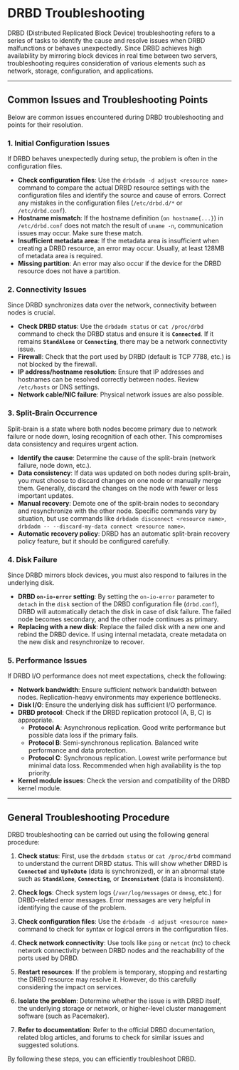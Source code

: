 # DRBD Troubleshooting

DRBD (Distributed Replicated Block Device) troubleshooting refers to a series of tasks to identify the cause and resolve issues when DRBD malfunctions or behaves unexpectedly. Since DRBD achieves high availability by mirroring block devices in real time between two servers, troubleshooting requires consideration of various elements such as network, storage, configuration, and applications.

***

## Common Issues and Troubleshooting Points

Below are common issues encountered during DRBD troubleshooting and points for their resolution.

### 1. Initial Configuration Issues

If DRBD behaves unexpectedly during setup, the problem is often in the configuration files.

* **Check configuration files**: Use the `drbdadm -d adjust <resource name>` command to compare the actual DRBD resource settings with the configuration files and identify the source and cause of errors. Correct any mistakes in the configuration files (`/etc/drbd.d/*` or `/etc/drbd.conf`).
* **Hostname mismatch**: If the hostname definition (`on hostname{...}`) in `/etc/drbd.conf` does not match the result of `uname -n`, communication issues may occur. Make sure these match.
* **Insufficient metadata area**: If the metadata area is insufficient when creating a DRBD resource, an error may occur. Usually, at least 128MB of metadata area is required.
* **Missing partition**: An error may also occur if the device for the DRBD resource does not have a partition.

### 2. Connectivity Issues

Since DRBD synchronizes data over the network, connectivity between nodes is crucial.

* **Check DRBD status**: Use the `drbdadm status` or `cat /proc/drbd` command to check the DRBD status and ensure it is **`Connected`**. If it remains **`StandAlone`** or **`Connecting`**, there may be a network connectivity issue.
* **Firewall**: Check that the port used by DRBD (default is TCP 7788, etc.) is not blocked by the firewall.
* **IP address/hostname resolution**: Ensure that IP addresses and hostnames can be resolved correctly between nodes. Review `/etc/hosts` or DNS settings.
* **Network cable/NIC failure**: Physical network issues are also possible.

### 3. Split-Brain Occurrence

Split-brain is a state where both nodes become primary due to network failure or node down, losing recognition of each other. This compromises data consistency and requires urgent action.

* **Identify the cause**: Determine the cause of the split-brain (network failure, node down, etc.).
* **Data consistency**: If data was updated on both nodes during split-brain, you must choose to discard changes on one node or manually merge them. Generally, discard the changes on the node with fewer or less important updates.
* **Manual recovery**: Demote one of the split-brain nodes to secondary and resynchronize with the other node. Specific commands vary by situation, but use commands like `drbdadm disconnect <resource name>`, `drbdadm -- --discard-my-data connect <resource name>`.
* **Automatic recovery policy**: DRBD has an automatic split-brain recovery policy feature, but it should be configured carefully.

### 4. Disk Failure

Since DRBD mirrors block devices, you must also respond to failures in the underlying disk.

* **DRBD `on-io-error` setting**: By setting the `on-io-error` parameter to `detach` in the `disk` section of the DRBD configuration file (`drbd.conf`), DRBD will automatically detach the disk in case of disk failure. The failed node becomes secondary, and the other node continues as primary.
* **Replacing with a new disk**: Replace the failed disk with a new one and rebind the DRBD device. If using internal metadata, create metadata on the new disk and resynchronize to recover.

### 5. Performance Issues

If DRBD I/O performance does not meet expectations, check the following:

* **Network bandwidth**: Ensure sufficient network bandwidth between nodes. Replication-heavy environments may experience bottlenecks.
* **Disk I/O**: Ensure the underlying disk has sufficient I/O performance.
* **DRBD protocol**: Check if the DRBD replication protocol (A, B, C) is appropriate.
    * **Protocol A**: Asynchronous replication. Good write performance but possible data loss if the primary fails.
    * **Protocol B**: Semi-synchronous replication. Balanced write performance and data protection.
    * **Protocol C**: Synchronous replication. Lowest write performance but minimal data loss. Recommended when high availability is the top priority.
* **Kernel module issues**: Check the version and compatibility of the DRBD kernel module.

***

## General Troubleshooting Procedure

DRBD troubleshooting can be carried out using the following general procedure:

1.  **Check status**: First, use the `drbdadm status` or `cat /proc/drbd` command to understand the current DRBD status. This will show whether DRBD is **`Connected`** and **`UpToDate`** (data is synchronized), or in an abnormal state such as **`StandAlone`**, **`Connecting`**, or **`Inconsistent`** (data is inconsistent).
    
2.  **Check logs**: Check system logs (`/var/log/messages` or `dmesg`, etc.) for DRBD-related error messages. Error messages are very helpful in identifying the cause of the problem.

3.  **Check configuration files**: Use the `drbdadm -d adjust <resource name>` command to check for syntax or logical errors in the configuration files.

4.  **Check network connectivity**: Use tools like `ping` or `netcat` (nc) to check network connectivity between DRBD nodes and the reachability of the ports used by DRBD.

5.  **Restart resources**: If the problem is temporary, stopping and restarting the DRBD resource may resolve it. However, do this carefully considering the impact on services.

6.  **Isolate the problem**: Determine whether the issue is with DRBD itself, the underlying storage or network, or higher-level cluster management software (such as Pacemaker).

7.  **Refer to documentation**: Refer to the official DRBD documentation, related blog articles, and forums to check for similar issues and suggested solutions.

By following these steps, you can efficiently troubleshoot DRBD. 